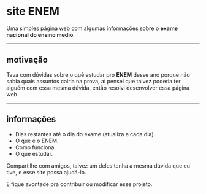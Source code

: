 
# site ENEM
Uma simples página web com algumas informações sobre o __exame nacional do ensino medio__.

---
## motivação
Tava com dúvidas sobre o quê estudar pro __ENEM__ desse ano porque não sabia quais assuntos cairia na prova, aí pensei que talvez poderia ter alguém com essa mesma dúvida, então resolvi desenvolver essa página web.

---
## informações

- Dias restantes até o dia do exame (atualiza a cada dia).
- O que é o ENEM.
- Como funciona.
- O que estudar.

Compartilhe com amigos, talvez um deles tenha a mesma dúvida que eu tive, e esse site possa ajudá-lo.

E fique avontade pra contribuir ou modificar esse projeto.

